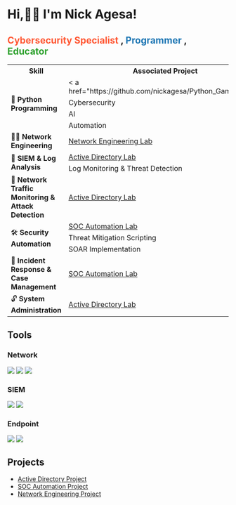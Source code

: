 # Hi,👋🏽 I'm Nick Agesa!
<h2>
  <a href="https://www.linkedin.com/in/nickson-adamson-93512b122/" style="text-decoration: none; color: #ff5733;">Cybersecurity Specialist</a> ,
  <a href="https://github.com/nickagesa/nickagesa/blob/main/README.md" style="text-decoration: none; color: #1f77b4;">Programmer</a> , 
  <a href="https://github.com/nickagesa/nickagesa/blob/main/README.md" style="text-decoration: none; color: #2ca02c;">Educator</a>
</h2>

<table>
  <tr>
    <th>Skill</th>
    <th>Associated Project</th>
  </tr>
  
  <!-- Python Programming -->
  <tr>
    <td rowspan="4">🐍 <b>Python Programming</b></td>
    <td>< a href="https://github.com/nickagesa/Python_Games</a>Games</td>
  </tr>
  <tr>
    <td>Cybersecurity</td>
  </tr>
  <tr>
    <td>AI</td>
  </tr>
  <tr>
    <td>Automation</td>
  </tr>

  <!-- Network Engineering -->
  <tr>
    <td>👨‍💻 <b>Network Engineering</b></td>
    <td><a href="https://github.com/nickagesa/Network-Engineering-Lab">Network Engineering Lab</a></td>
  </tr>

  <!-- SIEM & Log Analysis -->
  <tr>
    <td rowspan="2">🧾 <b>SIEM & Log Analysis</b></td>
    <td><a href="https://github.com/nickagesa/Active-Directory-Lab">Active Directory Lab</a></td>
  </tr>
  <tr>
    <td>Log Monitoring & Threat Detection</td>
  </tr>

  <!-- Network Traffic Monitoring -->
  <tr>
    <td>🔎 <b>Network Traffic Monitoring & Attack Detection</b></td>
    <td><a href="https://github.com/nickagesa/Active-Directory-Lab">Active Directory Lab</a></td>
  </tr>

  <!-- Security Automation -->
  <tr>
    <td rowspan="3">🛠️ <b>Security Automation</b></td>
    <td><a href="https://github.com/nickagesa/SOC-Automation-Lab/blob/main/README.md">SOC Automation Lab</a></td>
  </tr>
  <tr>
    <td>Threat Mitigation Scripting</td>
  </tr>
  <tr>
    <td>SOAR Implementation</td>
  </tr>

  <!-- Incident Response -->
  <tr>
    <td>🚨 <b>Incident Response & Case Management</b></td>
    <td><a href="https://github.com/nickagesa/SOC-Automation-Lab/blob/main/README.md">SOC Automation Lab</a></td>
  </tr>

  <!-- System Administration -->
  <tr>
    <td>🔓 <b>System Administration</b></td>
    <td><a href="https://github.com/nickagesa/Active-Directory-Lab">Active Directory Lab</a></td>
  </tr>
</table>




## Tools

### Network
<div>
    <img src="https://img.shields.io/badge/-Wireshark-1679A7?&style=for-the-badge&logo=Wireshark&logoColor=white" />
    <img src="https://img.shields.io/badge/-Suricata-EF3B2D?&style=for-the-badge&logo=Suricata&logoColor=white" />
    <img src="https://img.shields.io/badge/-pfSense-394B92?&style=for-the-badge&logo=pfSense&logoColor=white" />
</div>

### SIEM
<div>
    <img src="https://img.shields.io/badge/-Wazuh-326CE5?&style=for-the-badge&logo=Wazuh&logoColor=white" />
    <img src="https://img.shields.io/badge/-Splunk-000000?&style=for-the-badge&logo=Splunk&logoColor=white" />
</div>


### Endpoint
<div>
    <img src="https://img.shields.io/badge/-Microsoft_Defender_for_Endpoint-00A4EF?&style=for-the-badge&logo=Microsoft&logoColor=white" />
    <img src="https://img.shields.io/badge/-Velociraptor-4B275F?&style=for-the-badge&logo=Velociraptor&logoColor=white" />
</div>


## Projects
- <a href="https://github.com/nickagesa/Active-Directory-Lab">Active Directory Project</a>
- <a href="https://github.com/nickagesa/SOC-Automation-Lab/blob/main/README.md">SOC Automation Project</a>
- <a href= "https://github.com/nickagesa/Network-Engineering-Lab/blob/main/README.md"> Network Engineering Project </a>
